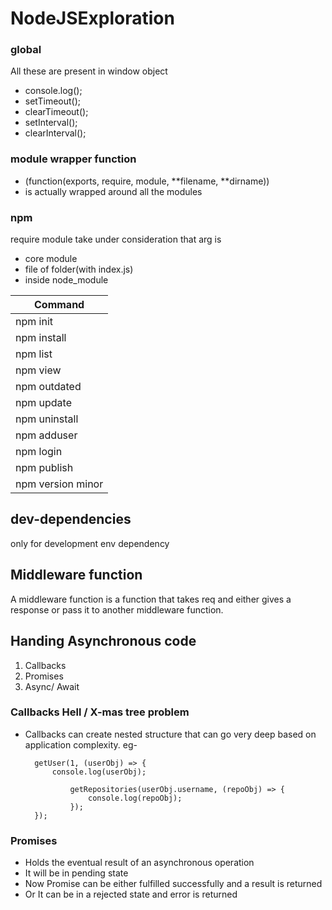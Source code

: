 # NodeJSExploration

### global

All these are present in window object

- console.log();
- setTimeout();
- clearTimeout();
- setInterval();
- clearInterval();

### module wrapper function

- (function(exports, require, module, **filename, **dirname))
- is actually wrapped around all the modules

### npm

require module take under consideration that arg is

- core module
- file of folder(with index.js)
- inside node_module

| Command           |
| ----------------- |
| npm init          |
| npm install       |
| npm list          |
| npm view          |
| npm outdated      |
| npm update        |
| npm uninstall     |
| npm adduser       |
| npm login         |
| npm publish       |
| npm version minor |

## dev-dependencies

only for development env dependency

## Middleware function

A middleware function is a function that takes req and either gives a response or pass it to another middleware function.

## Handing Asynchronous code

1. Callbacks
1. Promises
1. Async/ Await

### Callbacks Hell / X-mas tree problem

- Callbacks can create nested structure that can go very deep based on application complexity. eg-

        getUser(1, (userObj) => {
            console.log(userObj);

                getRepositories(userObj.username, (repoObj) => {
                    console.log(repoObj);
                });
        });

### Promises

- Holds the eventual result of an asynchronous operation
- It will be in pending state
- Now Promise can be either fulfilled successfully and a result is returned
- Or It can be in a rejected state and error is returned
